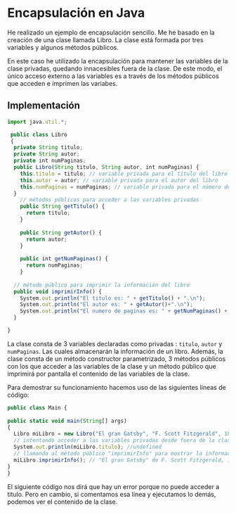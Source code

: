 # Encapsulación en Java
He realizado un ejemplo de encapsulación sencillo. Me he basado en la creación de una clase llamada Libro. La clase está formada por tres variables
y algunos métodos públicos.

En este caso he utilizado la encapsulación para mantener las variables de la clase privadas, quedando innacesibles fuera de la clase. De este modo,
el único acceso externo a las variables es a través de los métodos públicos que acceden e imprimen las variabes.

## Implementación

```js
import java.util.*;

 public class Libro 
 {
  private String titulo;
  private String autor;
  private int numPaginas;
  public Libro(String titulo, String autor, int numPaginas) {
    this.titulo = titulo; // variable privada para el título del libro
    this.autor = autor; // variable privada para el autor del libro
    this.numPaginas = numPaginas; // variable privada para el número de páginas del libro
  }
    // métodos públicos para acceder a las variables privadas
    public String getTitulo() {
      return titulo;
    }
    
    public String getAutor() {
      return autor;
    }
    
    public int getNumPaginas() {
      return numPaginas;
    }
  
  // método público para imprimir la información del libro
  public void imprimirInfo() {
    System.out.println("El titulo es: " + getTitulo() + ".\n");
    System.out.println("El autor es: " + getAutor()+".\n");
    System.out.println("El numero de paginas es: " + getNumPaginas() + ".\n");
  }

}
```

La clase consta de 3 variables declaradas como privadas : `titulo`, `autor` y `numPaginas`. Las cuales almacenarán la información de un libro.
Además, la clase consta de un método constructor parametrizado, 3 métodos públicos con los que acceder a las variables de la clase y un método público que imprimirá por
pantalla el contenido de las variables de la clase.


Para demostrar su funcionamiento hacemos uso de las siguientes líneas de código:

```js
public class Main {
    
public static void main(String[] args)
{
  Libro miLibro = new Libro("El gran Gatsby", "F. Scott Fitzgerald", 180);
  // intentando acceder a las variables privadas desde fuera de la clase (esto debería dar como resultado "undefined")
  System.out.println(miLibro.titulo); //undefined
  // llamando al método público "imprimirInfo" para mostrar la información del libro
  miLibro.imprimirInfo(); // "El gran Gatsby" de F. Scott Fitzgerald, 180 páginas
}
}
```

El siguiente código nos dirá que hay un error porque no puede acceder a titulo. Pero en cambio, si comentamos esa línea y ejecutamos lo demás, podemos ver el contenido
de la clase.
